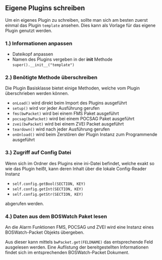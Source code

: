 ## Eigene Plugins schreiben

Um ein eigenes Plugin zu schreiben, sollte man sich am besten zuerst einmal das Plugin `template` ansehen.
Dies kann als Vorlage für das eigene Plugin genutzt werden.

### 1.) Informationen anpassen
- Dateikopf anpassen
- Namen des Plugins vergeben in der __init__ Methode `super().__init__("template")`

### 2.) Benötigte Methode überschreiben
Die Plugin Basisklasse bietet einige Methoden, welche vom Plugin überschrieben werden können.
- `onLoad()` wird direkt beim Import des Plugins ausgeführt
- `setup()` wird vor jeder Ausführung gerufen
- `fms(bwPacket)` wird bei einem FMS Paket ausgeführt
- `pocsag(bwPacket)` wird bei einem POCSAG Paket ausgeführt
- `zvei(bwPacket)` wird bei einem ZVEI Packet ausgeführt
- `teardown()` wird nach jeder Ausführung gerufen
- `onUnload()` wird beim Zerstören der Plugin Instanz zum Programmende ausgeführt

### 3.) Zugriff auf Config Datei
Wenn sich im Ordner des Plugins eine ini-Datei befindet,
welche exakt so wie das Plugin heißt, kann deren Inhalt
über die lokale Config-Reader Instanz
- `self.config.getBool(SECTION, KEY)`
- `self.config.getInt(SECTION, KEY)`
- `self.config.getStr(SECTION, KEY)`

abgerufen werden.

### 4.) Daten aus dem BOSWatch Paket lesen
An die Alarm Funktionen FMS, POCSAG und ZVEI wird eine Instanz eines
BOSWatch-Packet Objekts übergeben.

Aus dieser kann mittels `bwPacket.get(FELDNAME)` das entsprechende Feld
ausgelesen werden. Eine Auflistung der bereitgestellten Informationen
findet sich im entsprechenden BOSWatch-Packet Dokument.